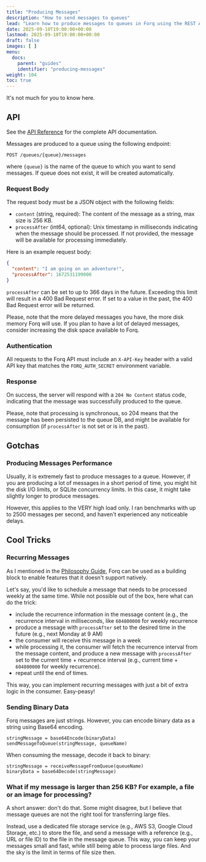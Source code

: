 ```yaml
---
title: "Producing Messages"
description: "How to send messages to queues"
lead: "Learn how to produce messages to queues in Forq using the REST API."
date: 2025-09-10T19:00:00+00:00
lastmod: 2025-09-10T19:00:00+00:00
draft: false
images: [ ]
menu:
  docs:
    parent: "guides"
    identifier: "producing-messages"
weight: 104
toc: true
---
```


It's not much for you to know here.

## API

See the [API Reference](/documentation-portal/reference/api/) for the complete API documentation.

Messages are produced to a queue using the following endpoint:

```http
POST /queues/{queue}/messages
```

where `{queue}` is the name of the queue to which you want to send messages. If queue does not exist, it will be created automatically.

### Request Body

The request body must be a JSON object with the following fields:

- `content` (string, required): The content of the message as a string, max size is 256 KB.
- `processAfter` (int64, optional): Unix timestamp in milliseconds indicating when the message should be processed. If not provided, the message will be available for processing immediately.

Here is an example request body:

```json
{
  "content": "I am going on an adventure!",
  "processAfter": 1672531199000
}
```

`processAfter` can be set to up to 366 days in the future. Exceeding this limit will result in a 400 Bad Request error. If set to a value in the past, the 400 Bad Request error will be returned.

Please, note that the more delayed messages you have, the more disk memory Forq will use. If you plan to have a lot of delayed messages, consider increasing the disk space available to Forq.

### Authentication

All requests to the Forq API must include an `X-API-Key` header with a valid API key that matches the `FORQ_AUTH_SECRET` environment variable.

### Response

On success, the server will respond with a `204 No Content` status code, indicating that the message was successfully produced to the queue.

Please, note that processing is synchronous, so 204 means that the message has been persisted to the queue DB, and might be available for consumption (if `processAfter` is not set or is in the past).

## Gotchas

### Producing Messages Performance

Usually, it is extremely fast to produce messages to a queue. However, if you are producing a lot of messages in a short period of time, you might hit the disk I/O limits, or SQLite concurrency limits. 
In this case, it might take slightly longer to produce messages.

However, this applies to the VERY high load only. I ran benchmarks with up to 2500 messages per second, and haven't experienced any noticeable delays.

## Cool Tricks

### Recurring Messages

As I mentioned in the [Philosophy Guide](/documentation-portal/docs/guides/philosophy/), Forq can be used as a building block to enable features that it doesn't support natively.

Let's say, you'd like to schedule a message that needs to be processed weekly at the same time. While not possible out of the box, here what can do the trick:

- include the recurrence information in the message content (e.g., the recurrence interval in milliseconds, like `604800000` for weekly recurrence
- produce a message with `processAfter` set to the desired time in the future (e.g., next Monday at 9 AM)
- the consumer will receive this message in a week
- while processing it, the consumer will fetch the recurrence interval from the message content, and produce a new message with `processAfter` set to the current time + recurrence interval (e.g., current time + `604800000` for weekly recurrence).
- repeat until the end of times.

This way, you can implement recurring messages with just a bit of extra logic in the consumer. Easy-peasy!

### Sending Binary Data

Forq messages are just strings. However, you can encode binary data as a string using Base64 encoding.

```pseudocode
stringMessage = base64Encode(binaryData)
sendMessageToQueue(stringMessage, queueName)
```

When consuming the message, decode it back to binary:

```pseudocode
stringMessage = receiveMessageFromQueue(queueName)
binaryData = base64Decode(stringMessage)
```

### What if my message is larger than 256 KB? For example, a file or an image for processing?

A short answer: don't do that. Some might disagree, but I believe that message queues are not the right tool for transferring large files.

Instead, use a dedicated file storage service (e.g., AWS S3, Google Cloud Storage, etc.) to store the file, and send a message with a reference (e.g., URL or file ID) to the file in the message queue.
This way, you can keep your messages small and fast, while still being able to process large files. And the sky is the limit in terms of file size then.
